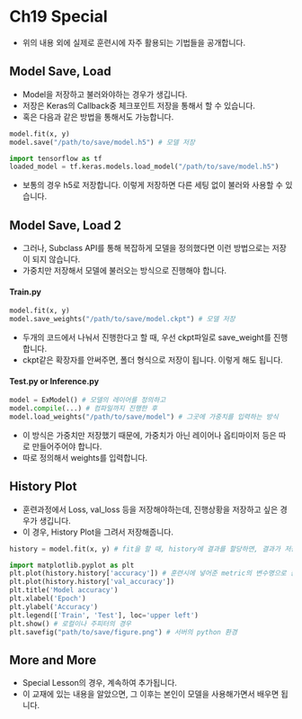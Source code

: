 # Ch19 Special
* 위의 내용 외에 실제로 훈련시에 자주 활용되는 기법들을 공개합니다.

## Model Save, Load
* Model을 저장하고 불러와야하는 경우가 생깁니다.
* 저장은 Keras의 Callback중 체크포인트 저장을 통해서 할 수 있습니다.
* 혹은 다음과 같은 방법을 통해서도 가능합니다.
```python
model.fit(x, y)
model.save("/path/to/save/model.h5") # 모델 저장

import tensorflow as tf
loaded_model = tf.keras.models.load_model("/path/to/save/model.h5")
```
* 보통의 경우 h5로 저장합니다. 이렇게 저장하면 다른 세팅 없이 불러와 사용할 수 있습니다.

## Model Save, Load 2
* 그러나, Subclass API를 통해 복잡하게 모델을 정의했다면 이런 방법으로는 저장이 되지 않습니다.
* 가중치만 저장해서 모델에 불러오는 방식으로 진행해야 합니다.

#### Train.py
```python
model.fit(x, y)
model.save_weights("/path/to/save/model.ckpt") # 모델 저장
```
* 두개의 코드에서 나눠서 진행한다고 할 때, 우선 ckpt파일로 save_weight를 진행합니다.
* ckpt같은 확장자를 안써주면, 폴더 형식으로 저장이 됩니다. 이렇게 해도 됩니다.

#### Test.py or Inference.py
```python
model = ExModel() # 모델의 레이어를 정의하고
model.compile(...) # 컴파일까지 진행한 후
model.load_weights("/path/to/save/model") # 그곳에 가중치를 입력하는 방식
```
* 이 방식은 가중치만 저장했기 때문에, 가중치가 아닌 레이어나 옵티마이저 등은 따로 만들어주어야 합니다.
* 따로 정의해서 weights를 입력합니다.

## History Plot
* 훈련과정에서 Loss, val_loss 등을 저장해야하는데, 진행상황을 저장하고 싶은 경우가 생깁니다.
* 이 경우, History Plot을 그려서 저장해줍니다.
```python
history = model.fit(x, y) # fit을 할 때, history에 결과를 할당하면, 결과가 저장됩니다.

import matplotlib.pyplot as plt
plt.plot(history.history['accuracy']) # 훈련시에 넣어준 metric의 변수명으로 동작합니다.
plt.plot(history.history['val_accuracy'])
plt.title('Model accuracy')
plt.xlabel('Epoch')
plt.ylabel('Accuracy')
plt.legend(['Train', 'Test'], loc='upper left')
plt.show() # 로컬이나 주피터의 경우
plt.savefig("path/to/save/figure.png") # 서버의 python 환경
```


## More and More
* Special Lesson의 경우, 계속하여 추가됩니다. 
* 이 교재에 있는 내용을 알았으면, 그 이후는 본인이 모델을 사용해가면서 배우면 됩니다.
